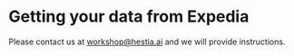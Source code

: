 # Getting your data from Expedia

Please contact us at workshop@hestia.ai and we will provide instructions.
